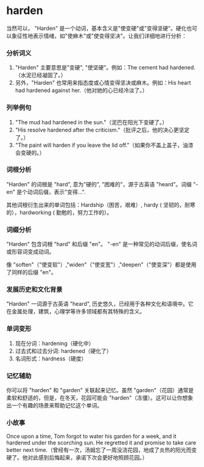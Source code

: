 # harden

当然可以， "Harden" 是一个动词，基本含义是"使变硬"或"变得坚硬"。硬化也可以象征性地表示情绪，如"使麻木"或"使变得坚决"。让我们详细地进行分析：

  

### 分析词义

  

1.  "Harden" 主要意思是"变硬", "使坚硬"。例如：The cement had hardened.（水泥已经凝固了。）
2.  另外，"Harden" 也常用来指态度或心情变得坚决或麻木。例如：His heart had hardened against her.（他对她的心已经冷淡了。）

  

### 列举例句

  

1.  "The mud had hardened in the sun."（泥巴在阳光下变硬了。）
2.  "His resolve hardened after the criticism."（批评之后，他的决心更坚定了。）
3.  "The paint will harden if you leave the lid off."（如果你不盖上盖子，油漆会变硬的。）

  

### 词根分析

  

"Harden" 的词根是 "hard", 意为"硬的", "困难的"，源于古英语 "heard"。词缀 "-en" 是个动词后缀，表示"变得...".

  

其他词根衍生出来的单词包括：Hardship（困苦，艰难）, hardy ( 坚韧的，耐寒的），hardworking ( 勤勉的，努力工作的）。

  

### 词缀分析

  

"Harden" 包含词根 "hard" 和后缀 "en"。 "-en" 是一种常见的动词后缀，使名词或形容词变成动词。

  

像 "soften"（"使变软"）,"widen"（"使变宽"）,"deepen"（"使变深"）都是使用了同样的后缀 "en"。

  

### 发展历史和文化背景

  

"Harden" 一词源于古英语 "heard", 历史悠久，已经用于各种文化和语境中。它在金属处理，建筑，心理学等许多领域都有其特殊的含义。

  

### 单词变形

  

1.  现在分词：hardening（硬化中）
2.  过去式和过去分词: hardened（硬化了）
3.  名词形式：hardness（硬度）

  

### 记忆辅助

  

你可以将 "harden" 和 "garden" 关联起来记忆。虽然 "garden"（花园）通常是柔软和舒适的，但是，在冬天，花园可能会 "harden"（冻僵）。这可以让你想象出一个有趣的场景来帮助记忆这个单词。

  

### 小故事

  

Once upon a time, Tom forgot to water his garden for a week, and it hardened under the scorching sun. He regretted it and promise to take care better next time.（曾经有一次，汤姆忘了一周没浇花园，地成了炎热的阳光而变硬了。他对此感到后悔起来，承诺下次会更好地照顾花园。）
